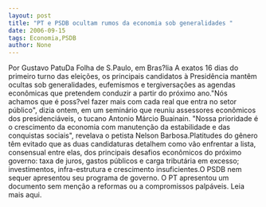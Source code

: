```yaml
---
layout: post
title: "PT e PSDB ocultam rumos da economia sob generalidades "
date: 2006-09-15
tags: Economia,PSDB
author: None
---
```

Por Gustavo PatuDa Folha de S.Paulo, em Bras?lia A exatos 16 dias do primeiro turno das eleições, os principais candidatos à Presidência mantêm ocultas sob generalidades, eufemismos e tergiversações as agendas econômicas que pretendem conduzir a partir do próximo ano.\"Nós achamos que é poss?vel fazer mais com cada real que entra no setor público\", dizia ontem, em um seminário que reuniu assessores econômicos dos presidenciáveis, o tucano Antonio Márcio Buainain. \"Nossa prioridade é o crescimento da economia com manutenção da estabilidade e das conquistas sociais\", revelava o petista Nelson Barbosa.Platitudes do gênero têm evitado que as duas candidaturas detalhem como vão enfrentar a lista, consensual entre elas, dos principais desafios econômicos do próximo governo: taxa de juros, gastos públicos e carga tributária em excesso; investimentos, infra-estrutura e crescimento insuficientes.O PSDB nem sequer apresentou seu programa de governo. O PT apresentou um documento sem menção a reformas ou a compromissos palpáveis.
Leia mais aqui. 